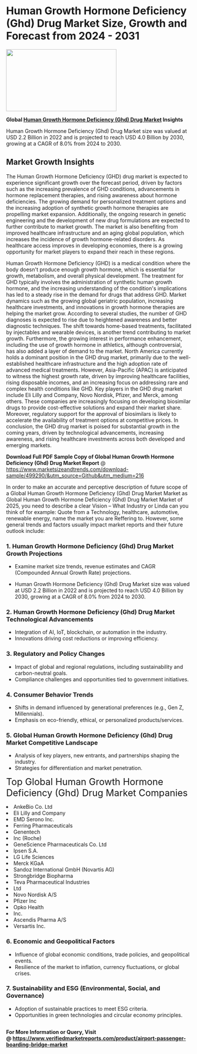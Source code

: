 <H1>Human Growth Hormone Deficiency (Ghd) Drug Market Size, Growth and Forecast from 2024 - 2031</H1><img class="aligncenter size-medium wp-image-584254" src="https://thirdeyenews.in/wp-content/uploads/2024/09/Global-Market-Research-300x168.jpeg" alt="" width="300" height="168" /><p><strong>Global&nbsp;<a href="https://www.marketsizeandtrends.com/download-sample/499290/&amp;utm_source=Github&utm_medium=216">Human Growth Hormone Deficiency (Ghd) Drug Market</a> Insights</strong></p><p>Human Growth Hormone Deficiency (Ghd) Drug Market size was valued at USD 2.2 Billion in 2022 and is projected to reach USD 4.0 Billion by 2030, growing at a CAGR of 8.0% from 2024 to 2030.</p><p><h2>Market Growth Insights</h2> <p>The Human Growth Hormone Deficiency (GHD) drug market is expected to experience significant growth over the forecast period, driven by factors such as the increasing prevalence of GHD conditions, advancements in hormone replacement therapies, and rising awareness about hormone deficiencies. The growing demand for personalized treatment options and the increasing adoption of synthetic growth hormone therapies are propelling market expansion. Additionally, the ongoing research in genetic engineering and the development of new drug formulations are expected to further contribute to market growth. The market is also benefiting from improved healthcare infrastructure and an aging global population, which increases the incidence of growth hormone-related disorders. As healthcare access improves in developing economies, there is a growing opportunity for market players to expand their reach in these regions. </p> <p>Human Growth Hormone Deficiency (GHD) is a medical condition where the body doesn't produce enough growth hormone, which is essential for growth, metabolism, and overall physical development. The treatment for GHD typically involves the administration of synthetic human growth hormone, and the increasing understanding of the condition's implications has led to a steady rise in the demand for drugs that address GHD. Market dynamics such as the growing global geriatric population, increasing healthcare investments, and innovations in growth hormone therapies are helping the market grow. According to several studies, the number of GHD diagnoses is expected to rise due to heightened awareness and better diagnostic techniques. The shift towards home-based treatments, facilitated by injectables and wearable devices, is another trend contributing to market growth. Furthermore, the growing interest in performance enhancement, including the use of growth hormone in athletics, although controversial, has also added a layer of demand to the market. North America currently holds a dominant position in the GHD drug market, primarily due to the well-established healthcare infrastructure and the high adoption rate of advanced medical treatments. However, Asia-Pacific (APAC) is anticipated to witness the highest growth rate, driven by improving healthcare facilities, rising disposable incomes, and an increasing focus on addressing rare and complex health conditions like GHD. Key players in the GHD drug market include Eli Lilly and Company, Novo Nordisk, Pfizer, and Merck, among others. These companies are increasingly focusing on developing biosimilar drugs to provide cost-effective solutions and expand their market share. Moreover, regulatory support for the approval of biosimilars is likely to accelerate the availability of treatment options at competitive prices. In conclusion, the GHD drug market is poised for substantial growth in the coming years, driven by technological advancements, increasing awareness, and rising healthcare investments across both developed and emerging markets. </p><p><span class=""><strong>Download Full PDF Sample Copy of Global Human Growth Hormone Deficiency (Ghd) Drug Market Report</strong> @ <a href="https://www.marketsizeandtrends.com/download-sample/499290/&amp;utm_source=Github&utm_medium=216" target="_blank">https://www.marketsizeandtrends.com/download-sample/499290/&amp;utm_source=Github&utm_medium=216</a></span></p><p>In order to make an accurate and perceptive description of future scope of a Global&nbsp;Human Growth Hormone Deficiency (Ghd) Drug Market Market as Global&nbsp;Human Growth Hormone Deficiency (Ghd) Drug Market Market of 2025, you need to describe a clear Vision &ndash; What Industry or Linda can you think of for example: Quote from a Technology, healthcare, automotive, renewable energy, name the market you are Reffering to. However, some general trends and factors usually impact market reports and their future outlook include:</p><h3>1.&nbsp;<strong>Human Growth Hormone Deficiency (Ghd) Drug Market Growth Projections</strong></h3><ul><li>Examine market size trends, revenue estimates and CAGR (Compounded Annual Growth Rate) projections.</li><li><p>Human Growth Hormone Deficiency (Ghd) Drug Market size was valued at USD 2.2 Billion in 2022 and is projected to reach USD 4.0 Billion by 2030, growing at a CAGR of 8.0% from 2024 to 2030.</p></li></ul><h3>2.&nbsp;<strong>Human Growth Hormone Deficiency (Ghd) Drug Market Technological Advancements</strong></h3><ul><li>Integration of AI, IoT, blockchain, or automation in the industry.</li><li>Innovations driving cost reductions or improving efficiency.</li></ul><h3>3.&nbsp;<strong>Regulatory and Policy Changes</strong></h3><ul><li>Impact of global and regional regulations, including sustainability and carbon-neutral goals.</li><li>Compliance challenges and opportunities tied to government initiatives.</li></ul><h3>4.&nbsp;<strong>Consumer Behavior Trends</strong></h3><ul><li>Shifts in demand influenced by generational preferences (e.g., Gen Z, Millennials).</li><li>Emphasis on eco-friendly, ethical, or personalized products/services.</li></ul><h3>5.&nbsp;<strong>Global Human Growth Hormone Deficiency (Ghd) Drug Market Competitive Landscape</strong></h3><ul><li>Analysis of key players, new entrants, and partnerships shaping the industry.</li><li>Strategies for differentiation and market penetration.</li></ul><p data-pm-slice="1 1 []"><span style="color: inherit; font-family: inherit; font-size: 25px;">Top Global Human Growth Hormone Deficiency (Ghd) Drug Market Companies</span></p><div class="" data-test-id=""><p><li>AnkeBio Co. Ltd</li><li> Eli Lilly and Company</li><li> EMD Serono Inc.</li><li> Ferring Pharmaceuticals</li><li> Genentech</li><li> Inc (Roche)</li><li> GeneScience Pharmaceuticals Co. Ltd</li><li> Ipsen S.A.</li><li> LG Life Sciences</li><li> Merck KGaA</li><li> Sandoz International GmbH (Novartis AG)</li><li> Strongbridge Biopharma</li><li> Teva Pharmaceutical Industries</li><li> Ltd</li><li> Novo Nordisk A/S</li><li> Pfizer Inc</li><li> Opko Health</li><li> Inc.</li><li> Ascendis Pharma A/S</li><li> Versartis Inc.</li></p></div><h3>6.&nbsp;<strong>Economic and Geopolitical Factors</strong></h3><ul><li>Influence of global economic conditions, trade policies, and geopolitical events.</li><li>Resilience of the market to inflation, currency fluctuations, or global crises.</li></ul><h3>7.&nbsp;<strong>Sustainability and ESG (Environmental, Social, and Governance)</strong></h3><ul><li>Adoption of sustainable practices to meet ESG criteria.</li><li>Opportunities in green technologies and circular economy principles.</li></ul><h2><strong style="font-size: 14px;">For More Information or Query, Visit @&nbsp;</strong><a style="background-color: #ffffff; font-size: 14px;" href="https://www.marketsizeandtrends.com/report/human-growth-hormone-deficiency-ghd-drug-market/" target="_blank">https://www.verifiedmarketreports.com/product/airport-passenger-boarding-bridge-market</a></h2>
